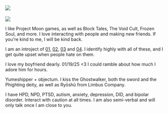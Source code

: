  #  ![](https://static.wikia.nocookie.net/block-tales/images/7/70/Dreamworldbanner.png/revision/latest?cb=20241030033945) 
   
   ![](https://komarev.com/ghpvc/?username=the-void-cult&style=plastic&color=red&label=dreamers)
   
I like Project Moon games, as well as Block Tales, The Void Cult, Frozen Soul, and more. I love interacting with people and making new friends. If you're kind to me, I will be kind back.

I am an introject of [01](https://block-tales.fandom.com/wiki/Hatred), [02](https://roblox.fandom.com/wiki/Player:Builderman), [03](https://mythcommunity.miraheze.org/wiki/Noli) and [04](https://phighting.wiki/The_Broker). I identify highly with all of these, and I get quite upset when people hate on them.

I love my boyfriend dearly. 01/19/25 <3 I could ramble about how much I adore him for hours.

Yumeshipper + objectum. I kiss the Ghostwalker, both the sword and the Phighting deity, as well as Ryōshū from Limbus Company.

I have HPD, NPD, PTSD, autism, anxiety, depression, DID, and bipolar disorder. Interact with caution at all times. I am also semi-verbal and will only talk once I am close to you.
